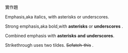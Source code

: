 實作題

Emphasis,aka italics, with asterisks or underscores.

Strong emphasis,aka bold,with **asterisks** or **underscores** .

 Combined emphasis with **asterisks** **and** **underscores**. 
 
 Strikethrough uses two tildes. ~~Sefateh-this~~ .

